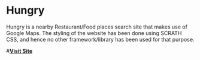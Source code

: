 # Hungry
Hungry is a nearby Restaurant/Food places search site that makes use of Google Maps.
The styling of the website has been done using SCRATH CSS, and hence no other framework/library has been used for that purpose.

#**[Visit Site](http://saksham-map-api.bitballoon.com)**
